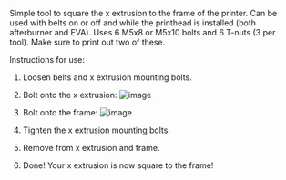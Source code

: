 Simple tool to square the x extrusion to the frame of the printer.
Can be used with belts on or off and while the printhead is installed (both afterburner and EVA). 
Uses 6 M5x8 or M5x10 bolts and 6 T-nuts (3 per tool).
Make sure to print out two of these.

Instructions for use:

1) Loosen belts and x extrusion mounting bolts.

2) Bolt onto the x extrusion:
![image](https://user-images.githubusercontent.com/30688588/133002688-e6b65c8a-ef6d-45f9-b45d-6bd37774a53c.png)

3) Bolt onto the frame:
![image](https://user-images.githubusercontent.com/30688588/133002679-3b253b05-30cf-4212-b3dc-e26690591edb.png)

4) Tighten the x extrusion mounting bolts.

5) Remove from x extrusion and frame.

6) Done! Your x extrusion is now square to the frame!
